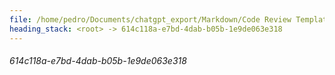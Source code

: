 ```yaml
---
file: /home/pedro/Documents/chatgpt_export/Markdown/Code Review Template Design.md
heading_stack: <root> -> 614c118a-e7bd-4dab-b05b-1e9de063e318
---
```

###### 614c118a-e7bd-4dab-b05b-1e9de063e318
